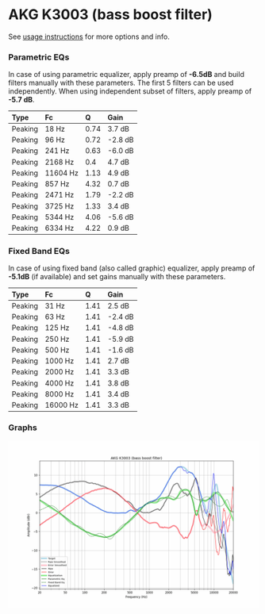 # AKG K3003 (bass boost filter)
See [usage instructions](https://github.com/jaakkopasanen/AutoEq#usage) for more options and info.

### Parametric EQs
In case of using parametric equalizer, apply preamp of **-6.5dB** and build filters manually
with these parameters. The first 5 filters can be used independently.
When using independent subset of filters, apply preamp of **-5.7 dB**.

| Type    | Fc       |    Q | Gain    |
|:--------|:---------|:-----|:--------|
| Peaking | 18 Hz    | 0.74 | 3.7 dB  |
| Peaking | 96 Hz    | 0.72 | -2.8 dB |
| Peaking | 241 Hz   | 0.63 | -6.0 dB |
| Peaking | 2168 Hz  | 0.4  | 4.7 dB  |
| Peaking | 11604 Hz | 1.13 | 4.9 dB  |
| Peaking | 857 Hz   | 4.32 | 0.7 dB  |
| Peaking | 2471 Hz  | 1.79 | -2.2 dB |
| Peaking | 3725 Hz  | 1.33 | 3.4 dB  |
| Peaking | 5344 Hz  | 4.06 | -5.6 dB |
| Peaking | 6334 Hz  | 4.22 | 0.9 dB  |

### Fixed Band EQs
In case of using fixed band (also called graphic) equalizer, apply preamp of **-5.1dB**
(if available) and set gains manually with these parameters.

| Type    | Fc       |    Q | Gain    |
|:--------|:---------|:-----|:--------|
| Peaking | 31 Hz    | 1.41 | 2.5 dB  |
| Peaking | 63 Hz    | 1.41 | -2.4 dB |
| Peaking | 125 Hz   | 1.41 | -4.8 dB |
| Peaking | 250 Hz   | 1.41 | -5.9 dB |
| Peaking | 500 Hz   | 1.41 | -1.6 dB |
| Peaking | 1000 Hz  | 1.41 | 2.7 dB  |
| Peaking | 2000 Hz  | 1.41 | 3.3 dB  |
| Peaking | 4000 Hz  | 1.41 | 3.8 dB  |
| Peaking | 8000 Hz  | 1.41 | 3.4 dB  |
| Peaking | 16000 Hz | 1.41 | 3.3 dB  |

### Graphs
![](./AKG%20K3003%20(bass%20boost%20filter).png)
